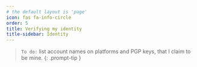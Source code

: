 ```yaml
---
# the default layout is 'page'
icon: fas fa-info-circle
order: 5
title: Verifying my identity
title-sidebar: Identity
---
```


> `To do:` list account names on platforms and PGP keys, that I claim to be mine.
{: .prompt-tip }
